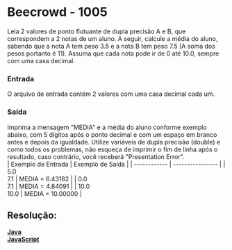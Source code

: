 <h1>Beecrowd - 1005</h1>

Leia 2 valores de ponto flutuante de dupla precisão A e B, que correspondem a 2 notas de um aluno. 
A seguir, calcule a média do aluno, sabendo que a nota A tem peso 3.5 e a nota B tem peso 7.5 (A soma dos pesos portanto é 11). 
Assuma que cada nota pode ir de 0 até 10.0, sempre com uma casa decimal.
<br>

<h3>Entrada</h3>
O arquivo de entrada contém 2 valores com uma casa decimal cada um.

<h3>Saída</h3>

Imprima a mensagem "MEDIA" e a média do aluno conforme exemplo abaixo, com 5 dígitos após o ponto decimal e com um espaço em branco antes e depois da igualdade. 
Utilize variáveis de dupla precisão (double) e como todos os problemas, não esqueça de imprimir o fim de linha após o resultado, caso contrário, 
você receberá "Presentation Error".
<br>
| Exemplo de Entrada | Exemplo de Saída |
| ------------ | ---------------- |
| 5.0<br>7.1   | MEDIA = 6.43182  |
| 0.0<br>7.1   | MEDIA = 4.84091  |
| 10.0<br>10.0 | MEDIA = 10.00000 |

<h2>Resolução:</h2>

[**Java**](https://github.com/Dendzy/beecrowd-resolution/blob/main/Iniciante/Java/beecrowd_1005.java)
<br>
[**JavaScript**](https://github.com/Dendzy/beecrowd-resolution/blob/main/Iniciante/JavaScript/beecrowd_1005.js)
